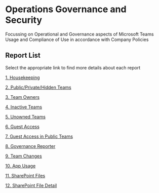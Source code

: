 # Operations Governance and Security
Focussing on Operational and Governance aspects of Microsoft Teams Usage and Compliance of Use in accordance with Company Policies

## Report List

Select the appropriate link to find more details about each report


[1. Housekeeping](1_Housekeeping.md)

[2. Public/Private/Hidden Teams](2_PublicPrivateHiddenTeams.md)

[3. Team Owners](3_TeamOwners.md)

[4. Inactive Teams](4_InactiveTeams.md)

[5. Unowned Teams](5_UnownedTeams.md)

[6. Guest Access](6_GuestAccess.md)

[7. Guest Access in Public Teams](7_GuestAccessPublicTeams.md)

[8. Governance Reporter](8_GovernanceReporter.md)

[9. Team Changes](9_TeamChanges.md)

[10. App Usage](10_AppUsage.md)

[11. SharePoint Files](11_SharePointFiles.md)

[12. SharePoint File Detail](12_SharePointDetail.md)
